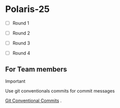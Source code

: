 # Polaris-25

- [ ] Round 1

- [ ] Round 2

- [ ] Round 3

- [ ] Round 4

## For Team members

>[!IMPORTANT]
>Use git conventionals commits for commit messages

[Git Conventional Commits](https://www.conventionalcommits.org/en/v1.0.0/)
.
